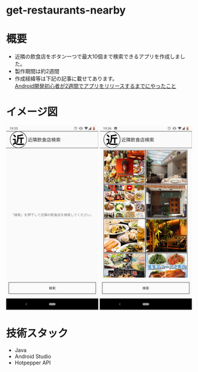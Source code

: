 # get-restaurants-nearby

# 概要
- 近隣の飲食店をボタン一つで最大10個まで検索できるアプリを作成しました。
- 製作期間は約2週間
- 作成経緯等は下記の記事に載せてあります。  
[Android開発初心者が2週間でアプリをリリースするまでにやったこと](https://qiita.com/kyabetsuda/items/0c276cd5720fab34475a)

# イメージ図
<img src="images/image1.png" height="500px"> <img src="images/image2.png" height="500px">

# 技術スタック
- Java
- Android Studio
- Hotpepper API
